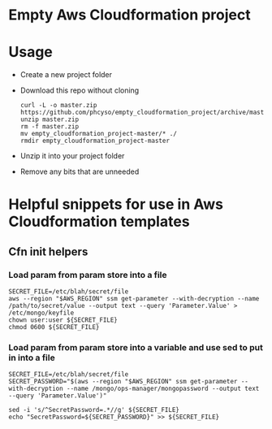 # Empty Aws Cloudformation project

# Usage
* Create a new project folder
* Download this repo without cloning

  ```
  curl -L -o master.zip https://github.com/phcyso/empty_cloudformation_project/archive/master.zip
  unzip master.zip
  rm -f master.zip
  mv empty_cloudformation_project-master/* ./
  rmdir empty_cloudformation_project-master
  ```
* Unzip it into your project folder
* Remove any bits that are unneeded


# Helpful snippets for use in Aws Cloudformation templates

## Cfn init helpers

### Load param from param store into a file
```
SECRET_FILE=/etc/blah/secret/file
aws --region "$AWS_REGION" ssm get-parameter --with-decryption --name /path/to/secret/value --output text --query 'Parameter.Value' > /etc/mongo/keyfile
chown user:user ${SECRET_FILE}
chmod 0600 ${SECRET_FILE}
```

### Load param from param store into a variable and use sed to put in into a file
```
SECRET_FILE=/etc/blah/secret/file
SECRET_PASSWORD="$(aws --region "$AWS_REGION" ssm get-parameter --with-decryption --name /mongo/ops-manager/mongopassword --output text --query 'Parameter.Value')"

sed -i 's/^SecretPassword=.*//g' ${SECRET_FILE}
echo "SecretPassword=${SECRET_PASSWORD}" >> ${SECRET_FILE}
```
